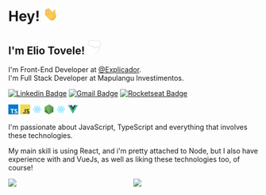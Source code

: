 <h1>Hey! <img src="https://raw.githubusercontent.com/eliotovele/eliotovele/master/gifs/Hi.gif" width="30px"></h1>

<h2>I'm Elio Tovele! <img src="https://raw.githubusercontent.com/eliotovele/eliotovele/master/gifs/think.gif" width="30px"></h2>

I'm Front-End Developer at [@Explicador](https://github.com/Explicador). <br>
I'm Full Stack Developer at Mapulangu Investimentos.

[![Linkedin Badge](https://img.shields.io/badge/-Elio%20Tovele-blue?style=flat-square&logo=Linkedin&logoColor=white&link=https://www.linkedin.com/in/eliotovele/)](ttps://www.linkedin.com/in/eliotovele/) [![Gmail Badge](https://img.shields.io/badge/-eliotovele@gmail.com-c14438?style=flat-square&logo=Gmail&logoColor=white&link=mailto:eliotovele@gmail.com)](mailto:eliotovele@gmail.com)  [![Rocketseat Badge](https://img.shields.io/badge/-Elio%20Tovele-8257E6?style=flat-square&logo=apache-rocketmq&logoColor=white&link=https://app.rocketseat.com.br/me/elio-tovele-1567305975/)](https://app.rocketseat.com.br/me/elio-tovele-1567305975/)

<code><img height="20" title="TypeScript" src="https://raw.githubusercontent.com/github/explore/80688e429a7d4ef2fca1e82350fe8e3517d3494d/topics/typescript/typescript.png"></code>
<code><img height="20" title="JavaScript" src="https://raw.githubusercontent.com/github/explore/80688e429a7d4ef2fca1e82350fe8e3517d3494d/topics/javascript/javascript.png"></code>
<code><img height="20" title="React" src="https://raw.githubusercontent.com/github/explore/80688e429a7d4ef2fca1e82350fe8e3517d3494d/topics/react/react.png"></code>
<code><img height="20" title="Node" src="https://raw.githubusercontent.com/github/explore/80688e429a7d4ef2fca1e82350fe8e3517d3494d/topics/nodejs/nodejs.png"></code>
<code><img height="20" title="React Native" src="https://raw.githubusercontent.com/github/explore/80688e429a7d4ef2fca1e82350fe8e3517d3494d/topics/react-native/react-native.png"></code>
<code><img height="20" title="Vue Js" src="https://raw.githubusercontent.com/github/explore/80688e429a7d4ef2fca1e82350fe8e3517d3494d/topics/vue/vue.png"></code>

I'm passionate about JavaScript, TypeScript and everything that involves these technologies.

My main skill is using React, and i'm pretty attached to Node, but I also have experience with and VueJs, as well as liking these technologies too, of course!


<div style="display:flex; flex-direction: row; align-items: center; justify-content: space-around">
   <img width="400px" align="left" src="https://github-readme-stats.vercel.app/api?username=eliotovele&count_private=true&show_icons=true&theme=dracula" />
  <img width="400px" align="left" src="https://github-readme-stats.vercel.app/api/top-langs/?username=eliotovele&count_private=true&langs_count=8&layout=compact&theme=dracula&hide=html,tsql,css,plpgsql" />
</div>

